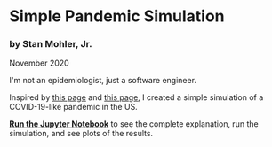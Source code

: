 # Simple Pandemic Simulation
### by Stan Mohler, Jr.
November 2020

I'm not an epidemiologist, just a software engineer.  

Inspired by [this page](https://forum.bayesia.us/t/p8hymxb/webinar-series-reasoning-under-uncertainty-part-3-epidemic-modeling-with-temporal-bayesian-networks) and [this page](https://phys.org/news/2020-03-mathematical-epidemiology-pandemic.html), I created a simple simulation of a COVID-19-like pandemic in the US.

**[Run the Jupyter Notebook](https://github.com/stanmohler/SimplePandemicSim/blob/main/SimplePandemicSim.ipynb)** to see the complete explanation, run the simulation, and see plots of the results.  

